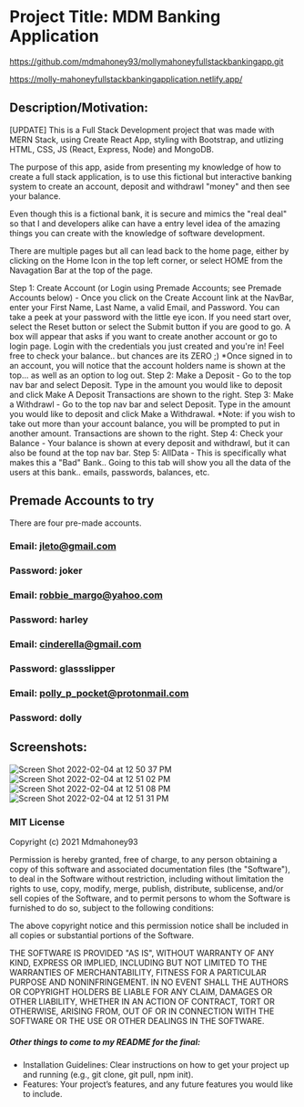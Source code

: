# Project Title: MDM Banking Application

https://github.com/mdmahoney93/mollymahoneyfullstackbankingapp.git

https://molly-mahoneyfullstackbankingapplication.netlify.app/

## Description/Motivation:

[UPDATE] This is a Full Stack Development project that was made with MERN Stack, using Create React App, styling with Bootstrap, and utlizing HTML, CSS, JS (React, Express, Node) and MongoDB.

The purpose of this app, aside from presenting my knowledge of how to create a full stack application, is to use this fictional but interactive banking system to create an account, deposit and withdrawl "money" and then see your balance.

Even though this is a fictional bank, it is secure and mimics the "real deal" so that I and developers alike can have a entry level idea of the amazing things you can create with the knowledge of software development.

There are multiple pages but all can lead back to the home page, either by clicking on the Home Icon in the top left corner, or select HOME from the Navagation Bar at the top of the page.

Step 1: Create Account (or Login using Premade Accounts; see Premade Accounts below) -
Once you click on the Create Account link at the NavBar, enter your First Name, Last Name, a valid Email, and Password. You can take a peek at your password with the little eye icon. If you need start over, select the Reset button or select the Submit button if you are good to go.
A box will appear that asks if you want to create another account or go to login page. Login with the credentials you just created and you're in! Feel free to check your balance.. but chances are its ZERO ;)
\*Once signed in to an account, you will notice that the account holders name is shown at the top... as well as an option to log out.
Step 2: Make a Deposit -
Go to the top nav bar and select Deposit. Type in the amount you would like to deposit and click Make A Deposit
Transactions are shown to the right.
Step 3: Make a Withdrawl -
Go to the top nav bar and select Deposit. Type in the amount you would like to deposit and click Make a Withdrawal. \*Note: if you wish to take out more than your account balance, you will be prompted to put in another amount.
Transactions are shown to the right.
Step 4: Check your Balance -
Your balance is shown at every deposit and withdrawl, but it can also be found at the top nav bar.
Step 5: AllData -
This is specifically what makes this a "Bad" Bank.. Going to this tab will show you all the data of the users at this bank.. emails, passwords, balances, etc.

## Premade Accounts to try

There are four pre-made accounts.

### Email: jleto@gmail.com

### Password: joker

### Email: robbie_margo@yahoo.com

### Password: harley

### Email: cinderella@gmail.com

### Password: glassslipper

### Email: polly_p_pocket@protonmail.com

### Password: dolly

## Screenshots:

![Screen Shot 2022-02-04 at 12 50 37 PM](https://user-images.githubusercontent.com/83600327/152586340-e3b5003c-f9b5-4f1b-b585-2eadd411ab00.png)
![Screen Shot 2022-02-04 at 12 51 02 PM](https://user-images.githubusercontent.com/83600327/152586352-36db7d93-eb0c-4eaf-9c67-a0a0b0cd1f50.png)
![Screen Shot 2022-02-04 at 12 51 08 PM](https://user-images.githubusercontent.com/83600327/152586358-4b97aab8-9842-4696-a354-2cd86b2bab08.png)
![Screen Shot 2022-02-04 at 12 51 31 PM](https://user-images.githubusercontent.com/83600327/152586368-c621224b-da69-4365-81af-b8438491328d.png)

### MIT License

Copyright (c) 2021 Mdmahoney93

Permission is hereby granted, free of charge, to any person obtaining a copy
of this software and associated documentation files (the "Software"), to deal
in the Software without restriction, including without limitation the rights
to use, copy, modify, merge, publish, distribute, sublicense, and/or sell
copies of the Software, and to permit persons to whom the Software is
furnished to do so, subject to the following conditions:

The above copyright notice and this permission notice shall be included in all
copies or substantial portions of the Software.

THE SOFTWARE IS PROVIDED "AS IS", WITHOUT WARRANTY OF ANY KIND, EXPRESS OR
IMPLIED, INCLUDING BUT NOT LIMITED TO THE WARRANTIES OF MERCHANTABILITY,
FITNESS FOR A PARTICULAR PURPOSE AND NONINFRINGEMENT. IN NO EVENT SHALL THE
AUTHORS OR COPYRIGHT HOLDERS BE LIABLE FOR ANY CLAIM, DAMAGES OR OTHER
LIABILITY, WHETHER IN AN ACTION OF CONTRACT, TORT OR OTHERWISE, ARISING FROM,
OUT OF OR IN CONNECTION WITH THE SOFTWARE OR THE USE OR OTHER DEALINGS IN THE
SOFTWARE.

##### Other things to come to my README for the final:

- Installation Guidelines: Clear instructions on how to get your project up and running (e.g., git clone, git pull, npm init).
- Features: Your project’s features, and any future features you would like to include.
